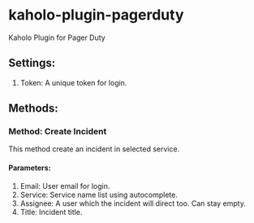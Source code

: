 # kaholo-plugin-pagerduty
Kaholo Plugin for Pager Duty

## Settings:
1. Token: A unique token for login.

## Methods:
### Method: Create Incident
This method create an incident in selected service.

#### Parameters:
1. Email: User email for login.
2. Service: Service name list using autocomplete.
3. Assignee: A user which the incident will direct too. Can stay empty.
4. Title: Incident title.

